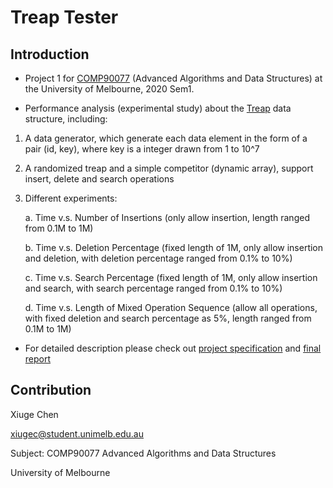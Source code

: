 # Treap Tester

## Introduction

* Project 1 for [COMP90077](https://handbook.unimelb.edu.au/2020/subjects/comp90077) (Advanced Algorithms and Data Structures) at the University of Melbourne, 2020 Sem1.

* Performance analysis (experimental study) about the [Treap](https://en.wikipedia.org/wiki/Treap) data structure, including:

1. A data generator, which generate each data element in the form of a pair (id, key), where key is a integer drawn from 1 to 10^7

2. A randomized treap and a simple competitor (dynamic array), support insert, delete and search operations

3. Different experiments:

    a. Time v.s. Number of Insertions (only allow insertion, length ranged from 0.1M to 1M)
    
    b. Time v.s. Deletion Percentage (fixed length of 1M, only allow insertion and deletion, with deletion percentage ranged from 0.1% to 10%)
    
    c. Time v.s. Search Percentage (fixed length of 1M, only allow insertion and search, with search percentage ranged from 0.1% to 10%)
    
    d. Time v.s. Length of Mixed Operation Sequence (allow all operations, with fixed deletion and search percentage as 5%, length ranged from 0.1M to 1M)

* For detailed description please check out [project specification](docs/specification.pdf) and [final report](docs/report.pdf)

## Contribution
Xiuge Chen

xiugec@student.unimelb.edu.au

Subject: COMP90077 Advanced Algorithms and Data Structures

University of Melbourne
